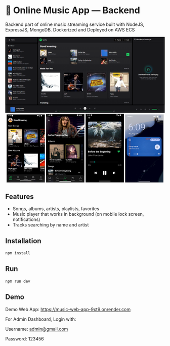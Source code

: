 # 🎵 Online Music App — Backend
Backend part of online music streaming service built with NodeJS, ExpressJS, MongoDB.
Dockerized and Deployed on AWS ECS

<img src="readme/desktop.png"/>
<div align="middle">
  <img src="readme/mobile-home.png" width="24%"/>
  <img src="readme/mobile-artist.png" width="24%"/>
  <img src="readme/mobile-player.png" width="24%"/>
  <img src="readme/mobile-lockscreen.png" width="24%"/>
</div>

## Features
* Songs, albums, artists, playlists, favorites
* Music player that works in background (on mobile lock screen, notifications)
* Tracks searching by name and artist

## Installation

```bash
npm install
```

## Run

```bash
npm run dev
```

## Demo
Demo Web App: https://music-web-app-9xt9.onrender.com

For Admin Dashboard, Login with:

Username: admin@gmail.com

Password: 123456
